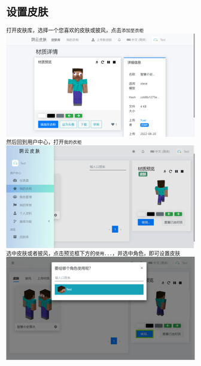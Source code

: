# 设置皮肤
打开皮肤库，选择一个您喜欢的皮肤或披风，点击`添加至衣柜`<br>
![添加至衣柜](./1.png)
然后回到用户中心，打开`我的衣柜`<br>
![添加至衣柜](./2.png)
选中皮肤或者披风，点击预览框下方的`使用...`，并选中角色，即可设置皮肤
![设为皮肤](./3.png)